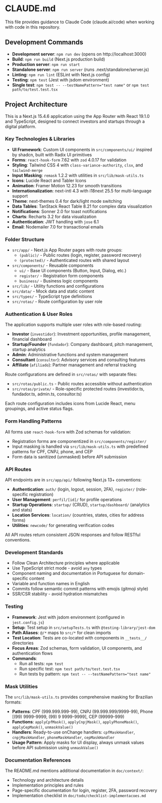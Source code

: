 # CLAUDE.md

This file provides guidance to Claude Code (claude.ai/code) when working with code in this repository.

## Development Commands

- **Development server**: `npm run dev` (opens on http://localhost:3000)
- **Build**: `npm run build` (Next.js production build)
- **Production server**: `npm run start`
- **Standalone server**: `npm run server` (runs .next/standalone/server.js)
- **Linting**: `npm run lint` (ESLint with Next.js config)
- **Testing**: `npm test` (Jest with jsdom environment)
- **Single test**: `npm test -- --testNamePattern="test name"` or `npm test path/to/test.test.tsx`

## Project Architecture

This is a Next.js 15.4.6 application using the App Router with React 19.1.0 and TypeScript, designed to connect investors and startups through a digital platform.

### Key Technologies & Libraries

- **UI Framework**: Custom UI components in `src/components/ui/` inspired by shadcn, built with Radix UI primitives
- **Forms**: `react-hook-form` 7.62 with `zod` 4.0.17 for validation
- **Styling**: Tailwind CSS 4 with `class-variance-authority`, `clsx`, and `tailwind-merge`
- **Input Masking**: `remask` 1.2.2 with utilities in `src/lib/mask-utils.ts`
- **Icons**: Lucide React and Tabler Icons
- **Animation**: Framer Motion 12.23 for smooth transitions
- **Internationalization**: next-intl 4.3 with i18next 25.5 for multi-language support
- **Theme**: next-themes 0.4 for dark/light mode switching
- **Data Tables**: TanStack React Table 8.21 for complex data visualization
- **Notifications**: Sonner 2.0 for toast notifications
- **Charts**: Recharts 3.2 for data visualization
- **Authentication**: JWT handling with `jose` 6.1
- **Email**: Nodemailer 7.0 for transactional emails

### Folder Structure

- `src/app/` - Next.js App Router pages with route groups:
  - `(public)/` - Public routes (login, register, password recovery)
  - `(protected)/` - Authenticated routes with shared layout
- `src/components/` - Reusable components
  - `ui/` - Base UI components (Button, Input, Dialog, etc.)
  - `register/` - Registration form components
  - `business/` - Business logic components
- `src/lib/` - Utility functions and configurations
- `src/data/` - Mock data and static content
- `src/types/` - TypeScript type definitions
- `src/rotas/` - Route configuration by user role

### Authentication & User Roles

The application supports multiple user roles with role-based routing:
- **Investor** (`investidor`): Investment opportunities, profile management, financial dashboard
- **Startup/Founder** (`fundador`): Company dashboard, pitch management, startup analytics
- **Admin**: Administrative functions and system management
- **Consultant** (`consultor`): Advisory services and consulting features
- **Affiliate** (`afiliado`): Partner management and referral tracking

Route configurations are defined in `src/rotas/` with separate files:
- `src/rotas/public.ts` - Public routes accessible without authentication
- `src/rotas/private/` - Role-specific protected routes (investidor.ts, fundador.ts, admin.ts, consultor.ts)

Each route configuration includes icons from Lucide React, menu groupings, and active status flags.

### Form Handling Patterns

All forms use `react-hook-form` with Zod schemas for validation:
- Registration forms are componentized in `src/components/register/`
- Input masking is handled via `src/lib/mask-utils.ts` with predefined patterns for CPF, CNPJ, phone, and CEP
- Form data is sanitized (unmasked) before API submission

### API Routes

API endpoints are in `src/app/api/` following Next.js 13+ conventions:
- **Authentication**: `auth/` (login, logout, session, 2FA), `register/` (role-specific registration)
- **User Management**: `perfil/[id]/` for profile operations
- **Startup Operations**: `startup/` (CRUD), `startup/dashboard/` (analytics and stats)
- **Location Services**: `location/` (countries, states, cities for address forms)
- **Utilities**: `newcode/` for generating verification codes

All API routes return consistent JSON responses and follow RESTful conventions.

### Development Standards

- Follow Clean Architecture principles where applicable
- Use TypeScript strict mode - avoid `any` types
- Component naming and documentation in Portuguese for domain-specific content
- Variable and function names in English
- Commits follow semantic commit patterns with emojis (gitmoji style)
- SSR/CSR stability - avoid hydration mismatches

### Testing

- **Framework**: Jest with jsdom environment (configured in `jest.config.js`)
- **Setup**: Test setup in `src/setupTests.ts` with `@testing-library/jest-dom`
- **Path Aliases**: `@/*` maps to `src/*` for clean imports
- **Test Location**: Tests are co-located with components in `__tests__/` directories
- **Focus Areas**: Zod schemas, form validation, UI components, and authentication flows
- **Commands**:
  - Run all tests: `npm test`
  - Run specific test: `npm test path/to/test.test.tsx`
  - Run tests by pattern: `npm test -- --testNamePattern="test name"`

### Mask Utilities

The `src/lib/mask-utils.ts` provides comprehensive masking for Brazilian formats:
- **Patterns**: CPF (999.999.999-99), CNPJ (99.999.999/9999-99), Phone [(99) 9999-9999, (99) 9 9999-9999], CEP (99999-999)
- **Functions**: `applyCpfMask()`, `applyCnpjMask()`, `applyPhoneMask()`, `applyCepMask()`, `unmaskValue()`
- **Handlers**: Ready-to-use onChange handlers: `cpfMaskHandler`, `cnpjMaskHandler`, `phoneMaskHandler`, `cepMaskHandler`
- **Usage Pattern**: Apply masks for UI display, always unmask values before API submission using `unmaskValue()`

### Documentation References

The README.md mentions additional documentation in `doc/context/`:
- Technology and architecture details
- Implementation principles and rules
- Page-specific documentation for login, register, 2FA, password recovery
- Implementation checklist in `doc/todo/checklist-implementacoes.md`